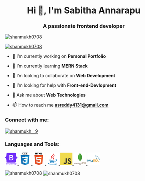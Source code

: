 
<h1 align="center">Hi 👋, I'm Sabitha Annarapu</h1>
<h3 align="center">A passionate frontend developer</h3>

<p align="left"> <img src="https://komarev.com/ghpvc/?username=shanmukh0708&label=Profile%20views&color=0e75b6&style=flat" alt="shanmukh0708" /> </p>

<p align="left"> <a href="https://github.com/ryo-ma/github-profile-trophy"><img src="https://github-profile-trophy.vercel.app/?username=shanmukh0708" alt="shanmukh0708" /></a> </p>

- 🔭 I’m currently working on **Personal Portfolio**

- 🌱 I’m currently learning **MERN Stack**

- 👯 I’m looking to collaborate on **Web Development**

- 🤝 I’m looking for help with **Front-end-Devlopment**

- 💬 Ask me about **Web Technologies**

- 📫 How to reach me **asreddy4131@gmail.com**

<h3 align="left">Connect with me:</h3>
<p align="left">
<a href="https://instagram.com/shanmukh__9" target="blank"><img align="center" src="https://raw.githubusercontent.com/rahuldkjain/github-profile-readme-generator/master/src/images/icons/Social/instagram.svg" alt="shanmukh__9" height="30" width="40" /></a>
</p>

<h3 align="left">Languages and Tools:</h3>
<p align="left"> <a href="https://getbootstrap.com" target="_blank" rel="noreferrer"> <img src="https://raw.githubusercontent.com/devicons/devicon/master/icons/bootstrap/bootstrap-plain-wordmark.svg" alt="bootstrap" width="40" height="40"/> </a> <a href="https://www.w3schools.com/css/" target="_blank" rel="noreferrer"> <img src="https://raw.githubusercontent.com/devicons/devicon/master/icons/css3/css3-original-wordmark.svg" alt="css3" width="40" height="40"/> </a> <a href="https://www.w3.org/html/" target="_blank" rel="noreferrer"> <img src="https://raw.githubusercontent.com/devicons/devicon/master/icons/html5/html5-original-wordmark.svg" alt="html5" width="40" height="40"/> </a> <a href="https://www.java.com" target="_blank" rel="noreferrer"> <img src="https://raw.githubusercontent.com/devicons/devicon/master/icons/java/java-original.svg" alt="java" width="40" height="40"/> </a> <a href="https://developer.mozilla.org/en-US/docs/Web/JavaScript" target="_blank" rel="noreferrer"> <img src="https://raw.githubusercontent.com/devicons/devicon/master/icons/javascript/javascript-original.svg" alt="javascript" width="40" height="40"/> </a> <a href="https://www.mongodb.com/" target="_blank" rel="noreferrer"> <img src="https://raw.githubusercontent.com/devicons/devicon/master/icons/mongodb/mongodb-original-wordmark.svg" alt="mongodb" width="40" height="40"/> </a> <a href="https://www.mysql.com/" target="_blank" rel="noreferrer"> <img src="https://raw.githubusercontent.com/devicons/devicon/master/icons/mysql/mysql-original-wordmark.svg" alt="mysql" width="40" height="40"/> </a> </p>

<p><img align="left" src="https://github-readme-stats.vercel.app/api/top-langs?username=shanmukh0708&show_icons=true&locale=en&layout=compact" alt="shanmukh0708" /></p>

<p>&nbsp;<img align="center" src="https://github-readme-stats.vercel.app/api?username=shanmukh0708&show_icons=true&locale=en" alt="shanmukh0708" /></p>
